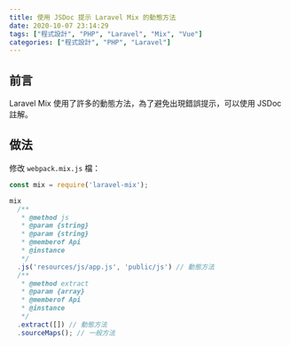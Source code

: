 ```yaml
---
title: 使用 JSDoc 提示 Laravel Mix 的動態方法
date: 2020-10-07 23:14:29
tags: ["程式設計", "PHP", "Laravel", "Mix", "Vue"]
categories: ["程式設計", "PHP", "Laravel"]
---
```


## 前言

Laravel Mix 使用了許多的動態方法，為了避免出現錯誤提示，可以使用 JSDoc 註解。

## 做法

修改 `webpack.mix.js` 檔：

```js
const mix = require('laravel-mix');

mix
  /**
   * @method js
   * @param {string}
   * @param {string}
   * @memberof Api
   * @instance
   */
  .js('resources/js/app.js', 'public/js') // 動態方法
  /**
   * @method extract
   * @param {array}
   * @memberof Api
   * @instance
   */
  .extract([]) // 動態方法
  .sourceMaps(); // 一般方法
```
